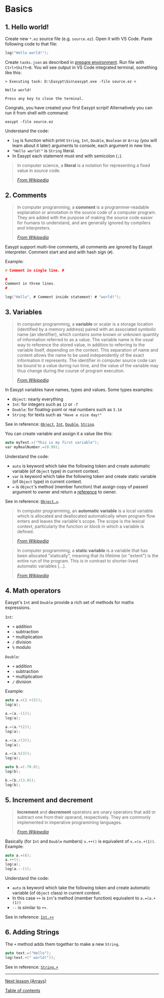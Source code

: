# Basics

## 1. Hello world!

Create new `*.ez` source file (e.g. `source.ez`). Open it with VS Code. Paste following code to that file:

```c
log("Hello world!");
```

 Create `tasks.json` as described in [prepare environment](environment.md). Run file with `Ctrl+Shift+B`. You wil see output in VS Code integrated terminal, something like this:

```
> Executing task: D:\Easypt\bin\easypt.exe -file source.ez <

Hello world!

Press any key to close the terminal.
```

Congrats, you have created your first Easypt script! Alternatively you can run it from shell with command:

```
easypt -file source.ez
```

Understand the code:

- `log` is function which print `String`, `Int`, `Double`, `Boolean` or `Array` (you will learn about it later) arguments to console, each argument in new line.
- `"Hello world!"` is `String` literal.
- In Easypt each statement must end with semicolon (`;`).

> In computer science, a **literal** is a notation for representing a fixed value in source code.
> 
> [_From Wikipedia_](https://en.wikipedia.org/wiki/Literal_(computer_programming)) 

## 2. Comments

> In computer programming, a **comment** is a programmer-readable explanation or annotation in the source code of a computer program. They are added with the purpose of making the source code easier for humans to understand, and are generally ignored by compilers and interpreters.
> 
> [_From Wikipedia_](https://en.wikipedia.org/wiki/Comment_(computer_programming))

Easypt support multi-line comments, all comments are ignored by Easypt interpreter. Comment start and and with hash sign (`#`).

Example:

```c
# Comment in single line. #

#
Comment in three lines.
#

log("Hello", # Comment inside statement! # "world!");

```

## 3. Variables

> In computer programming, a **variable** or scalar is a storage location (identified by a memory address) paired with an associated symbolic name (an identifier), which contains some known or unknown quantity of information referred to as a value. The variable name is the usual way to reference the stored value, in addition to referring to the variable itself, depending on the context. This separation of name and content allows the name to be used independently of the exact information it represents. The identifier in computer source code can be bound to a value during run time, and the value of the variable may thus change during the course of program execution.
> 
> [_From Wikipedia_](https://en.wikipedia.org/wiki/Variable_(computer_science))

In Easypt variables have names, types and values. Some types examples:

- `Object`: nearly everything
- `Int`: for integers such as `12` or `-7`
- `Double`: for floating-point or real numbers such as `3.14`
- `String`: for texts such as `"Have a nice day!"`

See in reference: [`Object`](docs..Root.Object.md), [`Int`](docs..Root.Int.md), [`Double`](docs..Root.Double.md), [`String`](docs..Root.String.md).

You can create variable and assign it a value like this:

```c
auto myText.=("This is my first variable");
var myRealNumber.=(0.99);
```

Understand the code:

- `auto` is keyword which take the following token and create automatic variable (of `Object` type) in current context.
- `var` is keyword which take the following token and create static variable (of `Object` type) in current context.
- `=` is `Object`'s method (member function) that assign copy of passed argument to owner and return a [reference](https://en.wikipedia.org/wiki/Reference_(computer_science)) to owner.

See in reference: [`Object.=`](docs..Root.Object.=.md).

>In computer programming, an **automatic variable** is a local variable which is allocated and deallocated automatically when program flow enters and leaves the variable's scope. The scope is the lexical context, particularly the function or block in which a variable is defined.
> 
> [_From Wikipedia_](https://en.wikipedia.org/wiki/Automatic_variable)

> In computer programming, a **static variable** is a variable that has been allocated "statically", meaning that its lifetime (or "extent") is the entire run of the program. This is in contrast to shorter-lived automatic variables [...].
> 
> [_From Wikipedia_]([https://en.wikipedia.org/wiki/Variable_(computer_science))

## 4. Math operators

Easypt's `Int` and `Double` provide a rich set of methods for maths expressions.

`Int`:

- `+` addition
- `-` subtraction
- `*` multiplication
- `/` division
- `%` modulo

`Double`:

- `+` addition
- `-` subtraction
- `*` multiplication
- `/` division

Example:

```c
auto a.=(2.+(5));
log(a);

a.=(a.-(1));
log(a);

a.=(a.*(2));
log(a);

a.=(a./(3));
log(a);

a.=(a.%(3));
log(a);

auto b.=(-70.0);
log(b);

b.=(b./(3.0));
log(b);
```

## 5. Increment and decrement

> **Increment** and **decrement** operators are unary operators that add or subtract one from their operand, respectively. They are commonly implemented in imperative programming languages.
> 
> [_From Wikipedia_](https://en.wikipedia.org/w.iki/B_(programming_language))

Basically (for `Int` and `Double` numbers) `x.++()` is equivalent of `x.=(x.+(1))`. Example:

```c
auto a.=(6);
a.++();
log(a);
log(a.--());
```

Understand the code:

- `auto` is keyword which take the following token and create automatic variable (of `Object` class) in current context.
- In this case `++` is `Int`'s method (member function) equivalent to `a.=(a.+(1))`
- `--` is similar to `++`.

See in reference: [`Int.++`](docs..Root.Int.md)

## 6. Adding Strings

The `+` method adds them together to make a new `String`.

```c
auto text.=("Hello");
log(text.+(" world!"));
```

See in reference: [`String.+`](docs..Root.String.+.md)

---

[Next lesson (Arrays)](arrays.md)

[Table of contents](tutorial.md)